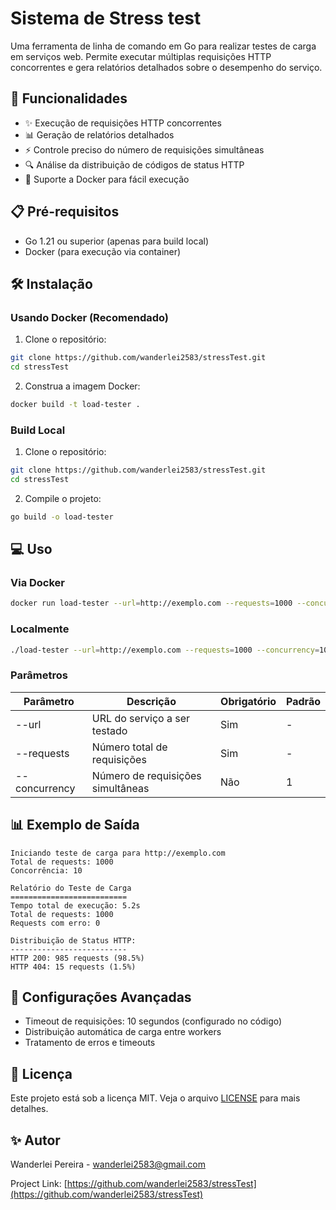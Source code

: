 # Sistema de Stress test

Uma ferramenta de linha de comando em Go para realizar testes de carga em serviços web. Permite executar múltiplas requisições HTTP concorrentes e gera relatórios detalhados sobre o desempenho do serviço.

## 🚀 Funcionalidades

- ✨ Execução de requisições HTTP concorrentes
- 📊 Geração de relatórios detalhados
- ⚡ Controle preciso do número de requisições simultâneas
- 🔍 Análise da distribuição de códigos de status HTTP
- 🐳 Suporte a Docker para fácil execução

## 📋 Pré-requisitos

- Go 1.21 ou superior (apenas para build local)
- Docker (para execução via container)

## 🛠️ Instalação

### Usando Docker (Recomendado)

1. Clone o repositório:
```bash
git clone https://github.com/wanderlei2583/stressTest.git
cd stressTest
```

2. Construa a imagem Docker:
```bash
docker build -t load-tester .
```

### Build Local

1. Clone o repositório:
```bash
git clone https://github.com/wanderlei2583/stressTest.git
cd stressTest
```

2. Compile o projeto:
```bash
go build -o load-tester
```

## 💻 Uso

### Via Docker

```bash
docker run load-tester --url=http://exemplo.com --requests=1000 --concurrency=10
```

### Localmente

```bash
./load-tester --url=http://exemplo.com --requests=1000 --concurrency=10
```

### Parâmetros

| Parâmetro | Descrição | Obrigatório | Padrão |
|-----------|-----------|-------------|---------|
| --url | URL do serviço a ser testado | Sim | - |
| --requests | Número total de requisições | Sim | - |
| --concurrency | Número de requisições simultâneas | Não | 1 |

## 📊 Exemplo de Saída

```
Iniciando teste de carga para http://exemplo.com
Total de requests: 1000
Concorrência: 10

Relatório do Teste de Carga
==========================
Tempo total de execução: 5.2s
Total de requests: 1000
Requests com erro: 0

Distribuição de Status HTTP:
--------------------------
HTTP 200: 985 requests (98.5%)
HTTP 404: 15 requests (1.5%)
```

## 🔧 Configurações Avançadas

- Timeout de requisições: 10 segundos (configurado no código)
- Distribuição automática de carga entre workers
- Tratamento de erros e timeouts

## 📝 Licença

Este projeto está sob a licença MIT. Veja o arquivo [LICENSE](LICENSE) para mais detalhes.

## ✨ Autor

Wanderlei Pereira - [wanderlei2583@gmail.com](mailto:wanderlei2583@gmail.com)

Project Link: [https://github.com/wanderlei2583/stressTest](https://github.com/wanderlei2583/stressTest)
